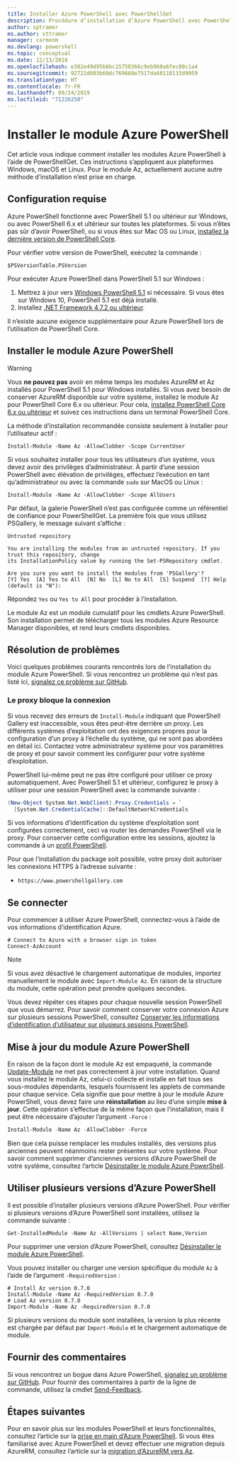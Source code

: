 ```yaml
---
title: Installer Azure PowerShell avec PowerShellGet
description: Procédure d’installation d’Azure PowerShell avec PowerShellGet
author: sptramer
ms.author: sttramer
manager: carmonm
ms.devlang: powershell
ms.topic: conceptual
ms.date: 12/13/2018
ms.openlocfilehash: e302e49d95b6bc15750366c9eb960a6fec80c1a4
ms.sourcegitcommit: 92722d603b60dc769660e7517da60110133d9959
ms.translationtype: HT
ms.contentlocale: fr-FR
ms.lasthandoff: 09/24/2019
ms.locfileid: "71226250"
---
```

# <a name="install-the-azure-powershell-module"></a>Installer le module Azure PowerShell

Cet article vous indique comment installer les modules Azure PowerShell à l’aide de PowerShellGet. Ces instructions s’appliquent aux plateformes Windows, macOS et Linux. Pour le module Az, actuellement aucune autre méthode d’installation n’est prise en charge.

## <a name="requirements"></a>Configuration requise

Azure PowerShell fonctionne avec PowerShell 5.1 ou ultérieur sur Windows, ou avec PowerShell 6.x et ultérieur sur toutes les plateformes. Si vous n’êtes pas sûr d’avoir PowerShell, ou si vous êtes sur Mac OS ou Linux, [installez la dernière version de PowerShell Core](/powershell/scripting/install/installing-powershell#powershell-core).

Pour vérifier votre version de PowerShell, exécutez la commande :

```powershell-interactive
$PSVersionTable.PSVersion
```

Pour exécuter Azure PowerShell dans PowerShell 5.1 sur Windows :

1. Mettrez à jour vers [Windows PowerShell 5.1](/powershell/scripting/install/installing-windows-powershell#upgrading-existing-windows-powershell) si nécessaire. Si vous êtes sur Windows 10, PowerShell 5.1 est déjà installé.
2. Installez [.NET Framework 4.7.2 ou ultérieur](/dotnet/framework/install).

Il n’existe aucune exigence supplémentaire pour Azure PowerShell lors de l’utilisation de PowerShell Core.

## <a name="install-the-azure-powershell-module"></a>Installer le module Azure PowerShell

> [!WARNING]
> Vous __ne pouvez pas__ avoir en même temps les modules AzureRM et Az installés pour PowerShell 5.1 pour Windows installés. Si vous avez besoin de conserver AzureRM disponible sur votre système, installez le module Az pour PowerShell Core 6.x ou ultérieur. Pour cela, [installez PowerShell Core 6.x ou ultérieur](https://docs.microsoft.com/powershell/scripting/install/installing-powershell-core-on-windows) et suivez ces instructions dans un terminal PowerShell Core.

La méthode d’installation recommandée consiste seulement à installer pour l’utilisateur actif :

```powershell-interactive
Install-Module -Name Az -AllowClobber -Scope CurrentUser
```

Si vous souhaitez installer pour tous les utilisateurs d’un système, vous devez avoir des privilèges d’administrateur. À partir d’une session PowerShell avec élévation de privilèges, effectuez l’exécution en tant qu’administrateur ou avec la commande `sudo` sur MacOS ou Linux :

```powershell-interactive
Install-Module -Name Az -AllowClobber -Scope AllUsers
```

Par défaut, la galerie PowerShell n’est pas configurée comme un référentiel de confiance pour PowerShellGet. La première fois que vous utilisez PSGallery, le message suivant s’affiche :

```output
Untrusted repository

You are installing the modules from an untrusted repository. If you trust this repository, change
its InstallationPolicy value by running the Set-PSRepository cmdlet.

Are you sure you want to install the modules from 'PSGallery'?
[Y] Yes  [A] Yes to All  [N] No  [L] No to All  [S] Suspend  [?] Help (default is "N"):
```

Répondez `Yes` ou `Yes to All` pour procéder à l’installation.

Le module Az est un module cumulatif pour les cmdlets Azure PowerShell. Son installation permet de télécharger tous les modules Azure Resource Manager disponibles, et rend leurs cmdlets disponibles.

## <a name="troubleshooting"></a>Résolution de problèmes

Voici quelques problèmes courants rencontrés lors de l’installation du module Azure PowerShell. Si vous rencontrez un problème qui n’est pas listé ici, [signalez ce problème sur GitHub](https://github.com/azure/azure-powershell/issues).

### <a name="proxy-blocks-connection"></a>Le proxy bloque la connexion

Si vous recevez des erreurs de `Install-Module` indiquant que PowerShell Gallery est inaccessible, vous êtes peut-être derrière un proxy. Les différents systèmes d’exploitation ont des exigences propres pour la configuration d’un proxy à l’échelle du système, qui ne sont pas abordées en détail ici. Contactez votre administrateur système pour vos paramètres de proxy et pour savoir comment les configurer pour votre système d’exploitation.

PowerShell lui-même peut ne pas être configuré pour utiliser ce proxy automatiquement. Avec PowerShell 5.1 et ultérieur, configurez le proxy à utiliser pour une session PowerShell avec la commande suivante :

```powershell
(New-Object System.Net.WebClient).Proxy.Credentials = `
  [System.Net.CredentialCache]::DefaultNetworkCredentials
```

Si vos informations d’identification du système d’exploitation sont configurées correctement, ceci va router les demandes PowerShell via le proxy.
Pour conserver cette configuration entre les sessions, ajoutez la commande à un [profil PowerShell](/powershell/module/microsoft.powershell.core/about/about_profiles).

Pour que l’installation du package soit possible, votre proxy doit autoriser les connexions HTTPS à l’adresse suivante :

* `https://www.powershellgallery.com`

## <a name="sign-in"></a>Se connecter

Pour commencer à utiliser Azure PowerShell, connectez-vous à l’aide de vos informations d’identification Azure.

```powershell-interactive
# Connect to Azure with a browser sign in token
Connect-AzAccount
```

> [!NOTE]
>
> Si vous avez désactivé le chargement automatique de modules, importez manuellement le module avec `Import-Module Az`. En raison de la structure du module, cette opération peut prendre quelques secondes.

Vous devez répéter ces étapes pour chaque nouvelle session PowerShell que vous démarrez. Pour savoir comment conserver votre connexion Azure sur plusieurs sessions PowerShell, consultez [Conserver les informations d’identification d’utilisateur sur plusieurs sessions PowerShell](context-persistence.md).

## <a name="update-the-azure-powershell-module"></a>Mise à jour du module Azure PowerShell

En raison de la façon dont le module Az est empaqueté, la commande [Update-Module](/powershell/module/powershellget/update-module) ne met pas correctement à jour votre installation. Quand vous installez le module Az, celui-ci collecte et installe en fait tous ses sous-modules dépendants, lesquels fournissent les applets de commande pour chaque service.
Cela signifie que pour mettre à jour le module Azure PowerShell, vous devez faire une __réinstallation__ au lieu d’une simple __mise à jour__. Cette opération s’effectue de la même façon que l’installation, mais il peut être nécessaire d’ajouter l’argument `-Force` :

```powershell
Install-Module -Name Az -AllowClobber -Force
```

Bien que cela puisse remplacer les modules installés, des versions plus anciennes peuvent néanmoins rester présentes sur votre système.
Pour savoir comment supprimer d’anciennes versions d’Azure PowerShell de votre système, consultez l’article [Désinstaller le module Azure PowerShell](uninstall-az-ps.md).

## <a name="use-multiple-versions-of-azure-powershell"></a>Utiliser plusieurs versions d’Azure PowerShell

Il est possible d’installer plusieurs versions d’Azure PowerShell. Pour vérifier si plusieurs versions d’Azure PowerShell sont installées, utilisez la commande suivante :

```powershell-interactive
Get-InstalledModule -Name Az -AllVersions | select Name,Version
```

Pour supprimer une version d’Azure PowerShell, consultez [Désinstaller le module Azure PowerShell](uninstall-az-ps.md).

Vous pouvez installer ou charger une version spécifique du module `Az` à l’aide de l’argument `-RequiredVersion` :

```powershell-interactive
# Install Az version 0.7.0
Install-Module -Name Az -RequiredVersion 0.7.0 
# Load Az version 0.7.0
Import-Module -Name Az -RequiredVersion 0.7.0
```

Si plusieurs versions du module sont installées, la version la plus récente est chargée par défaut par `Import-Module` et le chargement automatique de module.

## <a name="provide-feedback"></a>Fournir des commentaires

Si vous rencontrez un bogue dans Azure PowerShell, [signalez un problème sur GitHub](https://github.com/Azure/azure-powershell/issues).
Pour fournir des commentaires à partir de la ligne de commande, utilisez la cmdlet [Send-Feedback](/powershell/module/az.accounts/send-feedback).

## <a name="next-steps"></a>Étapes suivantes

Pour en savoir plus sur les modules PowerShell et leurs fonctionnalités, consultez l’article sur la [prise en main d’Azure PowerShell](get-started-azureps.md).
Si vous êtes familiarisé avec Azure PowerShell et devez effectuer une migration depuis AzureRM, consultez l’article sur la [migration d’AzureRM vers Az](migrate-from-azurerm-to-az.md).
